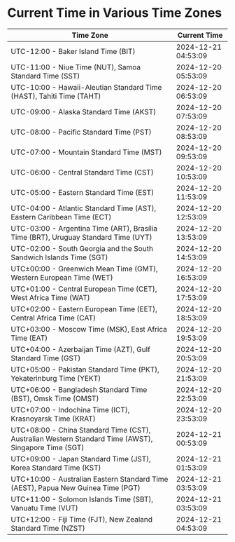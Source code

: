 # Current Time in Various Time Zones

| Time Zone | Current Time |
|-----------|--------------|
| UTC-12:00 - Baker Island Time (BIT) | 2024-12-21 04:53:09 |
| UTC-11:00 - Niue Time (NUT), Samoa Standard Time (SST) | 2024-12-20 05:53:09 |
| UTC-10:00 - Hawaii-Aleutian Standard Time (HAST), Tahiti Time (TAHT) | 2024-12-20 06:53:09 |
| UTC-09:00 - Alaska Standard Time (AKST) | 2024-12-20 07:53:09 |
| UTC-08:00 - Pacific Standard Time (PST) | 2024-12-20 08:53:09 |
| UTC-07:00 - Mountain Standard Time (MST) | 2024-12-20 09:53:09 |
| UTC-06:00 - Central Standard Time (CST) | 2024-12-20 10:53:09 |
| UTC-05:00 - Eastern Standard Time (EST) | 2024-12-20 11:53:09 |
| UTC-04:00 - Atlantic Standard Time (AST), Eastern Caribbean Time (ECT) | 2024-12-20 12:53:09 |
| UTC-03:00 - Argentina Time (ART), Brasília Time (BRT), Uruguay Standard Time (UYT) | 2024-12-20 13:53:09 |
| UTC-02:00 - South Georgia and the South Sandwich Islands Time (SGT) | 2024-12-20 14:53:09 |
| UTC±00:00 - Greenwich Mean Time (GMT), Western European Time (WET) | 2024-12-20 16:53:09 |
| UTC+01:00 - Central European Time (CET), West Africa Time (WAT) | 2024-12-20 17:53:09 |
| UTC+02:00 - Eastern European Time (EET), Central Africa Time (CAT) | 2024-12-20 18:53:09 |
| UTC+03:00 - Moscow Time (MSK), East Africa Time (EAT) | 2024-12-20 19:53:09 |
| UTC+04:00 - Azerbaijan Time (AZT), Gulf Standard Time (GST) | 2024-12-20 20:53:09 |
| UTC+05:00 - Pakistan Standard Time (PKT), Yekaterinburg Time (YEKT) | 2024-12-20 21:53:09 |
| UTC+06:00 - Bangladesh Standard Time (BST), Omsk Time (OMST) | 2024-12-20 22:53:09 |
| UTC+07:00 - Indochina Time (ICT), Krasnoyarsk Time (KRAT) | 2024-12-20 23:53:09 |
| UTC+08:00 - China Standard Time (CST), Australian Western Standard Time (AWST), Singapore Time (SGT) | 2024-12-21 00:53:09 |
| UTC+09:00 - Japan Standard Time (JST), Korea Standard Time (KST) | 2024-12-21 01:53:09 |
| UTC+10:00 - Australian Eastern Standard Time (AEST), Papua New Guinea Time (PGT) | 2024-12-21 03:53:09 |
| UTC+11:00 - Solomon Islands Time (SBT), Vanuatu Time (VUT) | 2024-12-21 03:53:09 |
| UTC+12:00 - Fiji Time (FJT), New Zealand Standard Time (NZST) | 2024-12-21 04:53:09 |
